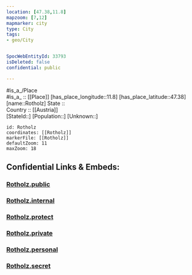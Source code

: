 ```yaml
---
location: [47.38,11.8] 
mapzoom: [7,12] 
mapmarker: city 
type: City
tags:
- geo/City


SpocWebEntityId: 33793
isDeleted: false
confidential: public

---
```

#is_a_/Place  
#is_a_ :: [[Place]] 
[has_place_longitude::11.8] 
[has_place_latitude::47.38] 
[name::Rotholz] 
State ::  
Country :: [[Austria]]  
[StateId::] 
[Population::] 
[Unknown::] 


```leaflet
id: Rotholz
coordinates: [[Rotholz]] 
markerFile: [[Rotholz]] 
defaultZoom: 11 
maxZoom: 18
```


## Confidential Links & Embeds: 

### [Rotholz.public](/_public/\Earth\Continent\Europe\Europe~Central\Austria\Austrias_States\Tirol\CityRotholz.public.md) 

### [Rotholz.internal](/_internal/\Earth\Continent\Europe\Europe~Central\Austria\Austrias_States\Tirol\CityRotholz.internal.md) 

### [Rotholz.protect](/_protect/\Earth\Continent\Europe\Europe~Central\Austria\Austrias_States\Tirol\CityRotholz.protect.md) 

### [Rotholz.private](/_private/\Earth\Continent\Europe\Europe~Central\Austria\Austrias_States\Tirol\CityRotholz.private.md) 

### [Rotholz.personal](/_personal/\Earth\Continent\Europe\Europe~Central\Austria\Austrias_States\Tirol\CityRotholz.personal.md) 

### [Rotholz.secret](/_secret/\Earth\Continent\Europe\Europe~Central\Austria\Austrias_States\Tirol\CityRotholz.secret.md)

